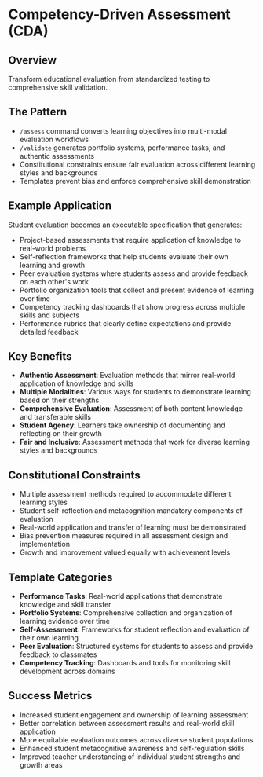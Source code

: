 # Competency-Driven Assessment (CDA)

## Overview
Transform educational evaluation from standardized testing to comprehensive skill validation.

## The Pattern
- `/assess` command converts learning objectives into multi-modal evaluation workflows
- `/validate` generates portfolio systems, performance tasks, and authentic assessments
- Constitutional constraints ensure fair evaluation across different learning styles and backgrounds
- Templates prevent bias and enforce comprehensive skill demonstration

## Example Application
Student evaluation becomes an executable specification that generates:
- Project-based assessments that require application of knowledge to real-world problems
- Self-reflection frameworks that help students evaluate their own learning and growth
- Peer evaluation systems where students assess and provide feedback on each other's work
- Portfolio organization tools that collect and present evidence of learning over time
- Competency tracking dashboards that show progress across multiple skills and subjects
- Performance rubrics that clearly define expectations and provide detailed feedback

## Key Benefits
- **Authentic Assessment**: Evaluation methods that mirror real-world application of knowledge and skills
- **Multiple Modalities**: Various ways for students to demonstrate learning based on their strengths
- **Comprehensive Evaluation**: Assessment of both content knowledge and transferable skills
- **Student Agency**: Learners take ownership of documenting and reflecting on their growth
- **Fair and Inclusive**: Assessment methods that work for diverse learning styles and backgrounds

## Constitutional Constraints
- Multiple assessment methods required to accommodate different learning styles
- Student self-reflection and metacognition mandatory components of evaluation
- Real-world application and transfer of learning must be demonstrated
- Bias prevention measures required in all assessment design and implementation
- Growth and improvement valued equally with achievement levels

## Template Categories
- **Performance Tasks**: Real-world applications that demonstrate knowledge and skill transfer
- **Portfolio Systems**: Comprehensive collection and organization of learning evidence over time
- **Self-Assessment**: Frameworks for student reflection and evaluation of their own learning
- **Peer Evaluation**: Structured systems for students to assess and provide feedback to classmates
- **Competency Tracking**: Dashboards and tools for monitoring skill development across domains

## Success Metrics
- Increased student engagement and ownership of learning assessment
- Better correlation between assessment results and real-world skill application
- More equitable evaluation outcomes across diverse student populations
- Enhanced student metacognitive awareness and self-regulation skills
- Improved teacher understanding of individual student strengths and growth areas
